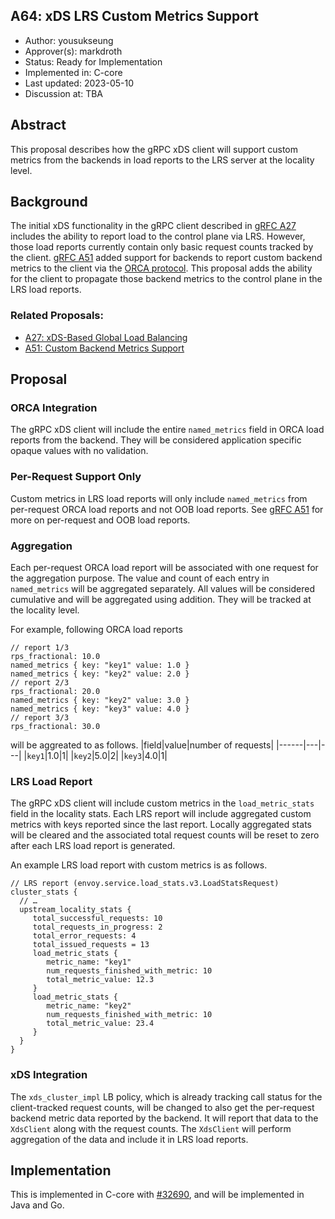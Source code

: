 A64: xDS LRS Custom Metrics Support
----
* Author: yousukseung
* Approver(s): markdroth
* Status: Ready for Implementation
* Implemented in: C-core
* Last updated: 2023-05-10
* Discussion at: TBA

## Abstract

This proposal describes how the gRPC xDS client will support custom metrics from the backends in load reports to the LRS server at the locality level.

## Background

The initial xDS functionality in the gRPC client described in [gRFC A27][A27] includes the ability to report load to the control plane via LRS. However, those load reports currently contain only basic request counts tracked by the client. [gRFC A51][A51] added support for backends to report custom backend metrics to the client via the [ORCA protocol][ORCA]. This proposal adds the ability for the client to propagate those backend metrics to the control plane in the LRS load reports.

### Related Proposals:
* [A27: xDS-Based Global Load Balancing][A27]
* [A51: Custom Backend Metrics Support][A51]

## Proposal

### ORCA Integration

The gRPC xDS client will include the entire `named_metrics` field in ORCA load reports from the backend. They will be considered application specific opaque values with no validation.

### Per-Request Support Only

Custom metrics in LRS load reports will only include `named_metrics` from per-request ORCA load reports and not OOB load reports. See [gRFC A51][A51] for more on per-request and OOB load reports.

### Aggregation

Each per-request ORCA load report will be associated with one request for the aggregation purpose. The value and count of each entry in `named_metrics` will be aggregated separately. All values will be considered cumulative and will be aggregated using addition. They will be tracked at the locality level.

For example, following ORCA load reports
```textproto
// report 1/3
rps_fractional: 10.0
named_metrics { key: "key1" value: 1.0 }
named_metrics { key: "key2" value: 2.0 }
// report 2/3
rps_fractional: 20.0
named_metrics { key: "key2" value: 3.0 }
named_metrics { key: "key3" value: 4.0 }
// report 3/3
rps_fractional: 30.0
```
will be aggreated to as follows.
|field|value|number of requests|
|------|---|---|
|`key1`|1.0|1|
|`key2`|5.0|2|
|`key3`|4.0|1|

### LRS Load Report

The gRPC xDS client will include custom metrics in the `load_metric_stats` field in the locality stats. Each LRS report will include aggregated custom metrics with keys reported since the last report. Locally aggregated stats will be cleared and the associated total request counts will be reset to zero after each LRS load report is generated.

An example LRS load report with custom metrics is as follows.
```textproto
// LRS report (envoy.service.load_stats.v3.LoadStatsRequest)
cluster_stats {
  // …
  upstream_locality_stats {
     total_successful_requests: 10
     total_requests_in_progress: 2
     total_error_requests: 4
     total_issued_requests = 13
     load_metric_stats {
        metric_name: "key1"
        num_requests_finished_with_metric: 10
        total_metric_value: 12.3
     } 
     load_metric_stats {
        metric_name: "key2"
        num_requests_finished_with_metric: 10
        total_metric_value: 23.4
     }
  }
}
```
### xDS Integration

The `xds_cluster_impl` LB policy, which is already tracking call status for the client-tracked request counts, will be changed to also get the per-request backend metric data reported by the backend. It will report that data to the `XdsClient` along with the request counts. The `XdsClient` will perform aggregation of the data and include it in LRS load reports.

## Implementation

This is implemented in C-core with [#32690][PR_32690], and will be implemented in Java and Go.

[A27]: https://github.com/grpc/proposal/blob/master/A27-xds-global-load-balancing.md
[A51]: https://github.com/grpc/proposal/blob/master/A51-custom-backend-metrics.md
[ORCA]: https://github.com/envoyproxy/envoy/issues/6614
[PR_32690]: https://github.com/grpc/grpc/pull/32690
